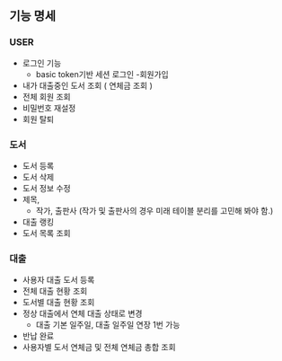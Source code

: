 
## 기능 명세
### USER
- 로그인 기능
    - basic token기반 세션 로그인
      -회원가입
- 내가 대출중인 도서 조회 ( 연체금 조회 )
- 전체 회원 조회
- 비밀번호 재설정
- 회원 탈퇴

### 도서
- 도서 등록
- 도서 삭제
- 도서 정보 수정
- 제목, 
  - 작가, 출판사 (작가 및 출판사의 경우 미래 테이블 분리를 고민해 봐야 함.)
- 대출 랭킹
- 도서 목록 조회

### 대출
- 사용자 대출 도서 등록
- 전체 대출 현황 조회
- 도서별 대출 현황 조회
- 정상 대출에서 연체 대출 상태로 변경
    - 대출 기본 일주일, 대출 일주일 연장 1번 가능
- 반납 완료
- 사용자별 도서 연체금 및 전체 연체금 총합 조회
